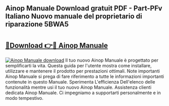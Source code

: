 ## Ainop Manuale Download gratuit PDF - Part-PFv Italiano Nuovo manuale del proprietario di riparazione 5BWA5

# <h2><a href="http://dfgeahe.blite.top/?on=Ainop+Manuale">🔗Download 👉🔴 Ainop Manuale</a></h2>

[![Ainop Manuale download](https://i.imgur.com/lujVjoI.png)](http://dfgeahe.blite.top/?on=Ainop+Manuale)
Il tuo nuovo Ainop Manuale è progettato per semplificarti la vita. Questa guida per l'utente mostra come installare, utilizzare e mantenere il prodotto per prestazioni ottimali. Note importanti Ainop Manuale si prega di fare riferimento a tutte le informazioni importanti contenute in questo Manuale. Sperimenta L'efficienza Dell'elenco delle funzionalità mentre usi il tuo nuovo Ainop Manuale. Assistenza clienti dedicata Ainop Manuale. Ci impegniamo a supportarti personalmente e in modo tempestivo.
